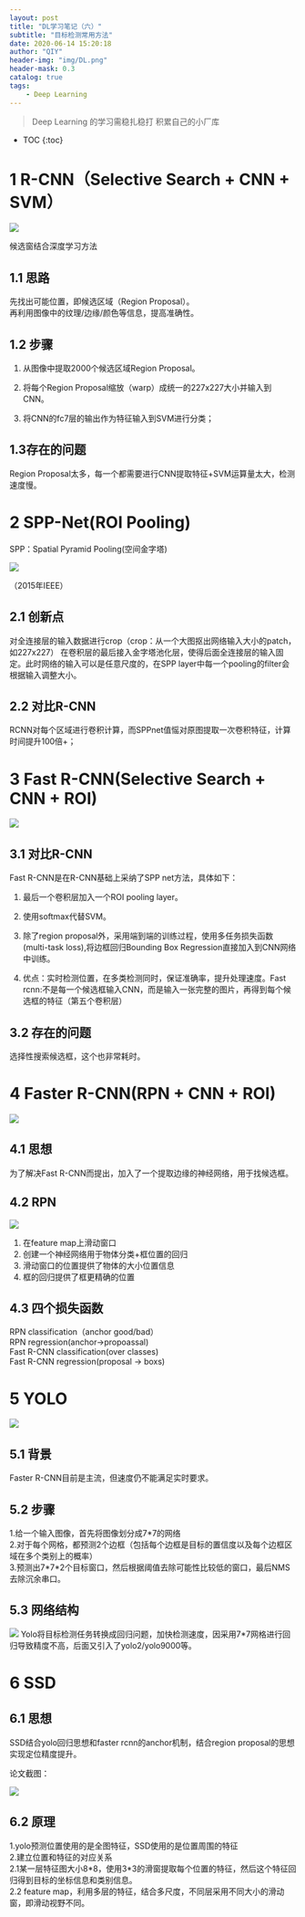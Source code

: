 ```yaml
---
layout: post
title: "DL学习笔记（六）"
subtitle: "目标检测常用方法"
date: 2020-06-14 15:20:18
author: "QIY"
header-img: "img/DL.png"
header-mask: 0.3
catalog: true
tags:
    - Deep Learning
---
```



> Deep Learning 的学习需稳扎稳打 积累自己的小厂库

* TOC
{:toc}

# 1 R-CNN（Selective Search + CNN + SVM）

![](/img/in-post/200614-target-detection/132b39621693e0f0004fcd82242d4fa9.png)

候选窗结合深度学习方法

## 1.1 思路

先找出可能位置，即候选区域（Region Proposal）。<br />
再利用图像中的纹理/边缘/颜色等信息，提高准确性。

## 1.2 步骤

1.  从图像中提取2000个候选区域Region Proposal。
2.  将每个Region Proposal缩放（warp）成统一的227x227大小并输入到CNN。

3.  将CNN的fc7层的输出作为特征输入到SVM进行分类；

## 1.3存在的问题

Region Proposal太多，每一个都需要进行CNN提取特征+SVM运算量太大，检测速度慢。

# 2 SPP-Net(ROI Pooling)

SPP：Spatial Pyramid Pooling(空间金字塔)

![](/img/in-post/200614-target-detection/757c8c1dcbe4a8c2ae66cfd13f9237e0.png)

（2015年IEEE）

## 2.1 创新点

对全连接层的输入数据进行crop（crop：从一个大图抠出网络输入大小的patch，如227x227）
在卷积层的最后接入金字塔池化层，使得后面全连接层的输入固定。此时网络的输入可以是任意尺度的，在SPP
layer中每一个pooling的filter会根据输入调整大小。

## 2.2 对比R-CNN

RCNN对每个区域进行卷积计算，而SPPnet值愮对原图提取一次卷积特征，计算时间提升100倍+；

# 3 Fast R-CNN(Selective Search + CNN + ROI)

![](/img/in-post/200614-target-detection/f3e2af43352746c5c7062a83476c596c.png)

## 3.1 对比R-CNN

Fast R-CNN是在R-CNN基础上采纳了SPP net方法，具体如下：

1.  最后一个卷积层加入一个ROI pooling layer。<br />
2.  使用softmax代替SVM。<br />
3.  除了region proposal外，采用端到端的训练过程，使用多任务损失函数(multi-task
    loss),将边框回归Bounding Box Regression直接加入到CNN网络中训练。

1.  优点：实时检测位置，在多类检测同时，保证准确率，提升处理速度。Fast rcnn:不是每一个候选框输入CNN，而是输入一张完整的图片，再得到每个候选框的特征（第五个卷积层）

## 3.2 存在的问题

选择性搜索候选框，这个也非常耗时。

# 4 Faster R-CNN(RPN + CNN + ROI)

![](/img/in-post/200614-target-detection/7cb6691054f50044f15f61e96b1a2ab6.png)

## 4.1 思想

为了解决Fast R-CNN而提出，加入了一个提取边缘的神经网络，用于找候选框。

## 4.2 RPN

![](/img/in-post/200614-target-detection/1107783297e11d53b313893fd83792da.png)

1.  在feature map上滑动窗口<br />
2.  创建一个神经网络用于物体分类+框位置的回归<br />
3.  滑动窗口的位置提供了物体的大小位置信息<br />
4.  框的回归提供了框更精确的位置<br />

## 4.3 四个损失函数

RPN classification（anchor good/bad）<br />
RPN regression(anchor-\>propoassal)<br />
Fast R-CNN classification(over classes)<br />
Fast R-CNN regression(proposal -\> boxs)<br />
# 5 YOLO

![](/img/in-post/200614-target-detection/803d650f54039182f8a462275bffabf0.png)

## 5.1 背景

Faster R-CNN目前是主流，但速度仍不能满足实时要求。

## 5.2 步骤

1.给一个输入图像，首先将图像划分成7\*7的网络<br />
2.对于每个网格，都预测2个边框（包括每个边框是目标的置信度以及每个边框区域在多个类别上的概率）<br />
3.预测出7\*7\*2个目标窗口，然后根据阈值去除可能性比较低的窗口，最后NMS去除沉余串口。<br />
## 5.3 网络结构

![](/img/in-post/200614-target-detection/46bdef5345888b2457cec55b254c7c62.png)
Yolo将目标检测任务转换成回归问题，加快检测速度，因采用7\*7网格进行回归导致精度不高，后面又引入了yolo2/yolo9000等。

# 6 SSD

## 6.1 思想
SSD结合yolo回归思想和faster rcnn的anchor机制，结合region
proposal的思想实现定位精度提升。

论文截图：

![](/img/in-post/200614-target-detection/fab7b82a767de0aaf6fe74146a815ed7.png)

## 6.2 原理

1.yolo预测位置使用的是全图特征，SSD使用的是位置周围的特征<br />
2.建立位置和特征的对应关系<br />
2.1某一层特征图大小8\*8，使用3\*3的滑窗提取每个位置的特征，然后这个特征回归得到目标的坐标信息和类别信息。<br />
2.2 feature map，利用多层的特征，结合多尺度，不同层采用不同大小的滑动窗，即滑动视野不同。
